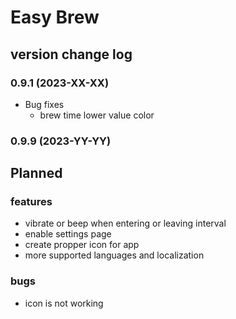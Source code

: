 # Easy Brew

## version change log

### 0.9.1 (2023-XX-XX)
* Bug fixes
  * brew time lower value color

### 0.9.9 (2023-YY-YY)

## Planned 
### features
* vibrate or beep when entering or leaving interval
* enable settings page
* create propper icon for app
* more supported languages and localization
### bugs
* icon is not working